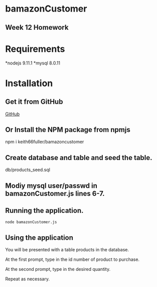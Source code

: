 # bamazonCustomer
## Week 12 Homework

# Requirements

*nodejs 9.11.1
*mysql 8.0.11

# Installation

## Get it from GitHub

[GitHub](https://github.com/keith66fuller/bamazonCustomer)


## Or Install the NPM package from npmjs

npm i keith66fuller/bamazoncustomer

## Create database and table and seed the table.

db/products_seed.sql

## Modiy mysql user/passwd in bamazonCustomer.js lines 6-7.

## Running the application.

`node bamazonCustomer.js`

## Using the application

You will be presented with a table products in the database.

At the first prompt, type in the id number of product to purchase.

At the second prompt, type in the desired quantity.

Repeat as necessary.
